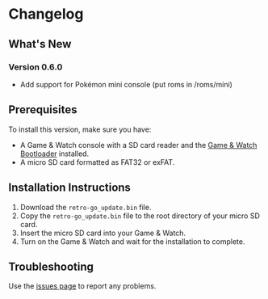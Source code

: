 # Changelog

## What's New

### Version 0.6.0
- Add support for Pokémon mini console (put roms in /roms/mini)

## Prerequisites
To install this version, make sure you have:
- A Game & Watch console with a SD card reader and the [Game & Watch Bootloader](https://github.com/sylverb/game-and-watch-bootloader) installed.
- A micro SD card formatted as FAT32 or exFAT.

## Installation Instructions
1. Download the `retro-go_update.bin` file.
2. Copy the `retro-go_update.bin` file to the root directory of your micro SD card.
3. Insert the micro SD card into your Game & Watch.
4. Turn on the Game & Watch and wait for the installation to complete.

## Troubleshooting
Use the [issues page](https://github.com/sylverb/game-and-watch-retro-go-sd/issues) to report any problems.
